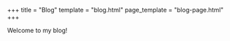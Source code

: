 +++
title = "Blog"
template = "blog.html"
page_template = "blog-page.html"
+++

Welcome to my blog!
